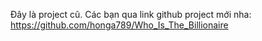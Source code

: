 Đây là project cũ. Các bạn qua link github project mới nha:
https://github.com/honga789/Who_Is_The_Billionaire
